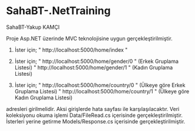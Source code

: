 # SahaBT-.NetTraining
SahaBT-Yakup KAMÇI

Proje Asp.NET üzerinde MVC teknolojisine uygun gerçekleştirilmiştir.

1. İster için;  " http://localhost:5000/home/index " 
2. İster için; 
                " http://localhost:5000/home/gender/0 " (Erkek Gruplama Listesi)
                " http://localhost:5000/home/gender/1 " (Kadın Gruplama Listesi)
               
3. İster için; 
                " http://localhost:5000/home/country/0 " (Ülkeye göre Erkek Gruplama Listesi)
                " http://localhost:5000/home/country/1 " (Ülkeye göre Kadın Gruplama Listesi)
                
adresleri girilmelidir. Aksi girişlerde hata sayfası ile karşılaşılacaktır.
Veri koleksiyonu okuma işlemi Data/FileRead.cs içerisinde gerçekleştirilmiştir.
İsterleri yerine getirme Models/Response.cs içerisinde gerçekleştirilmiştir.
